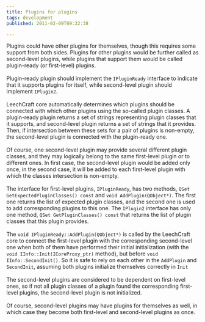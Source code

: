 ```yaml
---
title: Plugins for plugins
tags: development
published: 2011-02-09T09:22:38

---
```


Plugins could have other plugins for themselves, though this requires
some support from both sides. Plugins for other plugins would be further
called as second-level plugins, while plugins that support them would be
called plugin-ready (or first-level) plugins.\
\
Plugin-ready plugin should implement the `IPluginReady` interface to
indicate that it supports plugins for itself, while second-level plugin
should implement `IPlugin2`.\
\
LeechCraft core automatically determines which plugins should be
connected with which other plugins using the so-called plugin classes. A
plugin-ready plugin returns a set of strings representing plugin classes
that it supports, and second-level plugin returns a set of strings that
it provides. Then, if intersection between these sets for a pair of
plugins is non-empty, the second-level plugin is connected with the
plugin-ready one.\
\
Of course, one second-level plugin may provide several different plugin
classes, and they may logically belong to the same first-level plugin or
to different ones. In first case, the second-level plugin would be added
only once, in the second case, it will be added to each first-level
plugin with which the classes intersection is non-empty.\
\
The interface for first-level plugins, `IPluginReady`, has two methods,
`QSet GetExpectedPluginClasses() const` and `void AddPlugin(QObject*)`.
The first one returns the list of expected plugin classes, and the
second one is used to add corresponding plugins to this one. The
`IPlugin2` interface has only one method,
`QSet GetPluginClasses() const` that returns the list of plugin classes
that this plugin provides.\
\
The `void IPluginReady::AddPlugin(QObject*)` is called by the LeechCraft
core to connect the first-level plugin with the corresponding
second-level one when both of them have performed their initial
initialization (with the `void IInfo::Init(ICoreProxy_ptr)` method), but
before `void IInfo::SecondInit()`. So it is safe to rely on each other
in the `AddPlugin` and `SecondInit`, assuming both plugins initialize
themselves correctly in `Init`\
\
The second-level plugins are considered to be dependent on first-level
ones, so if not all plugin classes of a plugin found the corresponding
first-level plugins, the second-level plugin is not initialized.\
\
Of course, second-level plugins may have plugins for themselves as well,
in which case they become both first-level and second-level plugins as
once.